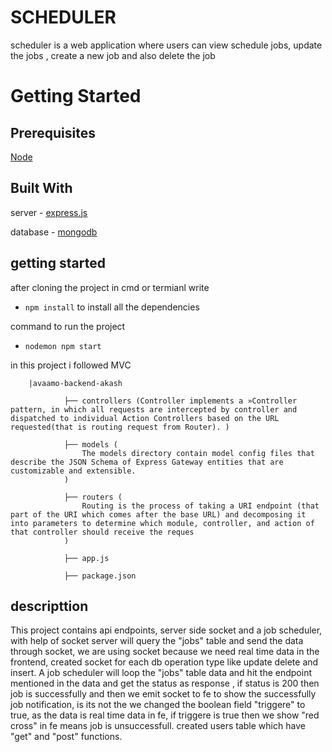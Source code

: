 # SCHEDULER 
scheduler is a web application where users can view schedule jobs, update the jobs , create a new job and also delete the job


# Getting Started

## Prerequisites
[Node](https://nodejs.org/en/)

## Built With
 
server - [express.js](https://expressjs.com/)
 
 database - [mongodb](https://www.mongodb.com/)

 ## getting started
after cloning the project in cmd or termianl write

* ``` npm install ```
to install all the dependencies

command to run the project 

*   ```nodemon npm start```

in this project i followed MVC 


        |avaamo-backend-akash
                
                ├── controllers (Controller implements a »Controller pattern, in which all requests are intercepted by controller and dispatched to individual Action Controllers based on the URL requested(that is routing request from Router). )
                
                ├── models (
                    The models directory contain model config files that describe the JSON Schema of Express Gateway entities that are customizable and extensible.
                )

                ├── routers (
                    Routing is the process of taking a URI endpoint (that part of the URI which comes after the base URL) and decomposing it into parameters to determine which module, controller, and action of that controller should receive the reques
                )

                ├── app.js 

                ├── package.json

## descripttion 
This project  contains api endpoints, server side socket and  a job scheduler, with help of socket server will query the "jobs" table and send the data through socket, we are using socket because we need real time data in the frontend, created socket for each db operation type like update delete and insert. A job scheduler will loop the "jobs" table data and hit the endpoint mentioned in the data and get the status as response , if status is 200 then job is successfully and then we emit socket to fe to show the successfully job notification, is its not the we changed the boolean field "triggere" to true, as the data is real time data in fe, if triggere is true then we show "red cross" in fe means job is unsuccessfull. created users table which have "get" and "post" functions.
